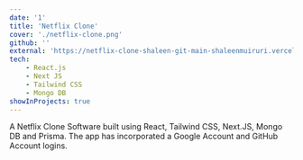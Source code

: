 ```yaml
---
date: '1'
title: 'Netflix Clone'
cover: './netflix-clone.png'
github: ''
external: 'https://netflix-clone-shaleen-git-main-shaleenmuiruri.vercel.app/auth'
tech:
    - React.js
    - Next JS
    - Tailwind CSS
    - Mongo DB
showInProjects: true
---
```


A Netflix Clone Software built using React, Tailwind CSS, Next.JS, Mongo DB and Prisma. The app has incorporated a Google Account and GitHub Account logins. 